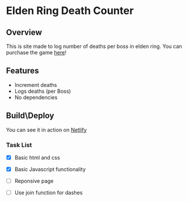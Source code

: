 # Elden Ring Death Counter

## Overview

This is site made to log number of deaths per boss in elden ring.
You can purchase the game [here](https://store.steampowered.com/app/1245620/ELDEN_RING/)!


## Features 

* Increment deaths
* Logs deaths (per Boss)
* No dependencies

## Build\Deploy

You can see it in action on [Netlify](https://unique-faloodeh-2cbad2.netlify.app/)

### Task List 

-[x] Basic html and css
-[x] Basic Javascript functionality
-[ ] Reponsive page 
-[ ] Use join function for dashes 


